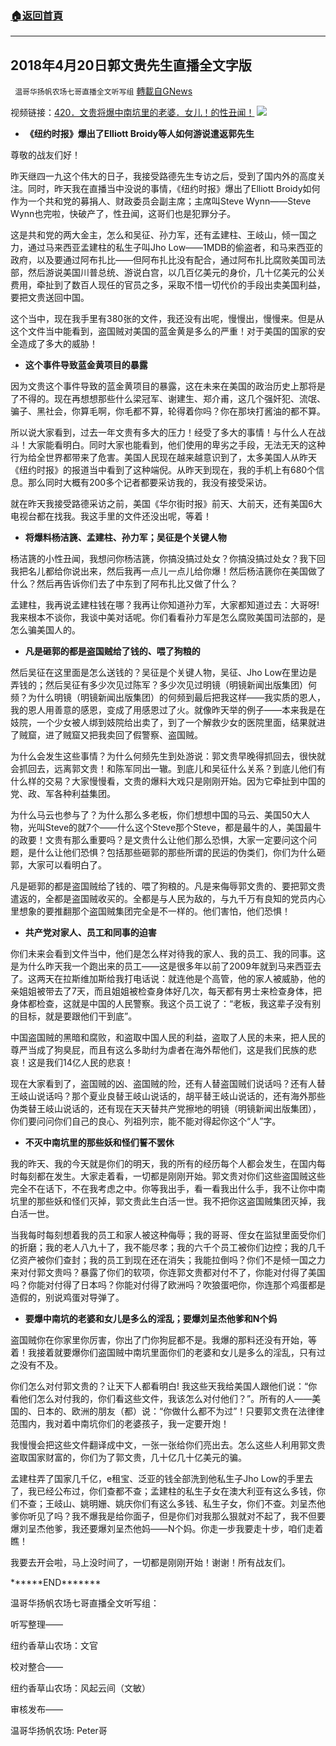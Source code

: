 ###  [:house:返回首頁](https://github.com/ourhimalayas/txt)
---


## 2018年4月20日郭文贵先生直播全文字版
` 温哥华扬帆农场七哥直播全文听写组` [轉載自GNews](https://gnews.org/zh-hans/1548598/)

视频链接：[420．文贵将爆中南坑里的老婆．女儿！的性丑闻！](https://www.youtube.com/watch?v=KPgnK3BdUGI&amp;t=17s)
![](https://assets.gnews.org/wp-content/uploads/2021/09/Screen-Shot-2021-09-22-at-1.58.51-PM.png)
- **《纽约时报》爆出了Elliott Broidy等人如何游说遣返郭先生**


尊敬的战友们好！

昨天继四一九这个伟大的日子，我接受路德先生专访之后，受到了国内外的高度关注。同时，昨天我在直播当中没说的事情，《纽约时报》爆出了Elliott Broidy如何作为一个共和党的募捐人、财政委员会副主席；主席叫Steve Wynn——Steve Wynn也完啦，快破产了，性丑闻，这哥们也是犯罪分子。

这是共和党的两大金主，怎么和吴征、孙力军，还有孟建柱、王岐山，倾一国之力，通过马来西亚孟建柱的私生子叫Jho Low——1MDB的偷盗者，和马来西亚的政府，以及要通过阿布扎比——但阿布扎比没有配合，通过阿布扎比腐败美国司法部，然后游说美国川普总统、游说白宫，以几百亿美元的身价，几十亿美元的公关费用，牵扯到了数百人现任的官员之多，采取不惜一切代价的手段出卖美国利益，要把文贵送回中国。

这个当中，现在我手里有380张的文件，我还没有出呢，慢慢出，慢慢来。但是从这个文件当中能看到，盗国贼对美国的蓝金黄是多么的严重！对于美国的国家的安全造成了多大的威胁！

- **这个事件导致蓝金黄项目的暴露**


因为文贵这个事件导致的蓝金黄项目的暴露，这在未来在美国的政治历史上那将是了不得的。现在再想想那些什么梁冠军、谢建生、郑介甫，这几个强奸犯、流氓、骗子、黑社会，你算毛啊，你毛都不算，轮得着你吗？你在那块打酱油的都不算。

所以说大家看到，过去一年文贵有多大的压力！经受了多大的事情！与什么人在战斗！大家能看明白。同时大家也能看到，他们使用的卑劣之手段，无法无天的这种行为给全世界都带来了危害。美国人民现在越来越意识到了，太多美国人从昨天《纽约时报》的报道当中看到了这种端倪。从昨天到现在，我的手机上有680个信息。那么同时大概有200多个记者都要采访我的，我没有接受采访。

就在昨天我接受路德采访之前，美国《华尔街时报》前天、大前天，还有美国6大电视台都在找我。我这手里的文件还没出呢，等着！

- **将爆料杨洁篪、孟建柱、孙力军；吴征是个关键人物**


杨洁篪的小性丑闻，我想问你杨洁篪，你搞没搞过处女？你搞没搞过处女？我下回我把名儿都给你说出来，然后我再一点儿一点儿给你爆！然后杨洁篪你在美国做了什么？然后再告诉你们去了中东到了阿布扎比又做了什么？

孟建柱，我再说孟建柱钱在哪？我再让你知道孙力军，大家都知道过去：大哥呀! 我来根本不谈你，我谈中美对话呢。你们看看孙力军是怎么腐败美国司法部的，是怎么骗美国人的。

- **凡是砸郭的都是盗国贼给了钱的、喂了狗粮的**


然后吴征在这里面是怎么送钱的？吴征是个关键人物，吴征、Jho Low在里边是弄钱的；然后吴征有多少次见过陈军？多少次见过明镜（明镜新闻出版集团）何频？为什么明镜（明镜新闻出版集团）的何频到最后把我这样——我实质的恩人，我的恩人用善意的感恩，变成了用感恩过了火。就像昨天举的例子——本来我是在妓院，一个少女被人绑到妓院给出卖了，到了一个解救少女的医院里面，结果就进了贼窟，进了贼窟又把我卖回了假警察、盗国贼。

为什么会发生这些事情？为什么何频先生到处游说：郭文贵早晚得抓回去，很快就会抓回去，远离郭文贵！和陈军同出一辙。到底儿和吴征什么关系？到底儿他们有什么样的交易？大家慢慢看，文贵的爆料大戏只是刚刚开始。因为它牵扯到中国的党、政、军各种利益集团。

为什么马云也参与了？为什么那么多老板，你们想想中国的马云、美国50大人物，光叫Steve的就7个——什么这个Steve那个Steve，都是最牛的人，美国最牛的政要！文贵有那么重要吗？是文贵什么让他们那么恐惧，大家一定要问这个问题，是什么让他们恐惧？包括那些砸郭的那些所谓的民运的伪类们，你们为什么砸郭，大家可以看明白了。

凡是砸郭的都是盗国贼给了钱的、喂了狗粮的。凡是来侮辱郭文贵的、要把郭文贵遣返的，全都是盗国贼收买的。全都是与人民为敌的，与九千万有良知的党员内心里想象的要推翻那个盗国贼集团完全是不一样的。他们害怕，他们恐惧！

- **共产党对家人、员工和同事的迫害**


你们未来会看到文件当中，他们是怎么样对待我的家人、我的员工、我的同事。这是为什么昨天我一个跑出来的员工——这是很多年以前了2009年就到马来西亚去了。这两天在拉斯维加斯给我打电话说：就连他是个高管，他的家人被威胁，他的亲姐姐被带去了7天，而且姐姐被检查身体好几次，每天都有男士来检查身体，把身体都检查，这就是中国的人民警察。我这个员工说了：“老板，我这辈子没有别的目标，就是要跟他们干到底”。

中国盗国贼的黑暗和腐败，和盗取中国人民的利益，盗取了人民的未来，把人民的尊严当成了狗臭屁，而且有这么多助纣为虐者在海外帮他们，这是我们民族的悲哀！这是我们14亿人民的悲哀！

现在大家看到了，盗国贼的凶、盗国贼的险，还有人替盗国贼们说话吗？还有人替王岐山说话吗？那个夏业良替王岐山说话的，胡平替王岐山说话的，还有海外那些伪类替王岐山说话的，还有现在天天替共产党擦地的明镜（明镜新闻出版集团），你们要问问你们自己的良心、列祖列宗，能不能对得起你这个“人”字。

- **不灭中南坑里的那些妖和怪们誓不罢休**


我的昨天、我的今天就是你们的明天，我的所有的经历每个人都会发生，在国内每时每刻都在发生。大家走着看，一切都是刚刚开始。郭文贵对你们这些盗国贼这些完全不在话下，不在我考虑之中。你等我出手，看一看我出什么手，我不让你中南坑里的那些妖和怪们灭掉，郭文贵此生白活一世。我不把你这盗国贼集团灭掉，我白活一世。

当我每时每刻想着我的员工和家人被这种侮辱；我的哥哥、侄女在监狱里面受你们的折磨；我的老人八九十了，我不能尽孝；我的六千个员工被你们边控；我的几千亿资产被你们查封；我的员工到现在还在消失；我能拉倒吗？你们不是倾一国之力来对付郭文贵吗？暴露了你们的软项，你连郭文贵都对付不了，你能对付得了美国吗？你能对付得了日本吗？你能对付得了欧洲吗？吹狼蛋吧你，你连那个鸡蛋都是造假的，别说鸡蛋对导弹了。

- **要爆中南坑的老婆和女儿是多么的淫乱；要爆刘呈杰他爹和N个妈**


盗国贼你在你家里你厉害，你出了门你狗屁都不是。我爆的那料还没有开始，等着！我接着就要爆你们盗国贼中南坑里面你们的老婆和女儿是多么的淫乱，只有过之没有不及。

你们怎么对付郭文贵的？让天下人都看明白! 我这些天我给美国人跟他们说：“你看他们怎么对付我的，你们看这些文件，我该怎么对付他们？”。所有的人——美国的、日本的、欧洲的朋友（都）说：“你做什么都不为过”！只要郭文贵在法律律范围内，我对着中南坑你们的老婆孩子，我一定要开炮！

我慢慢会把这些文件翻译成中文，一张一张给你们亮出去。怎么这些人利用郭文贵盗取国家财富的，你们为了郭文贵，几十亿几十亿美元的骗。

孟建柱弄了国家几千亿，e租宝、泛亚的钱全部洗到他私生子Jho Low的手里去了，我已经公布过，你们查都不查；孟建柱的私生子女在澳大利亚有这么多钱，你们不查；王岐山、姚明姗、姚庆你们有这么多钱、私生子女，你们不查。刘呈杰他爹你听见了吗？我不爆我是给你面子，但是你们对我那么狠就对不起了，我不但要爆刘呈杰他爹，我还要爆刘呈杰他妈——N个妈。你走一步我要走十步，咱们走着瞧！

我要去开会啦，马上没时间了，一切都是刚刚开始！谢谢！所有战友们。

\*\*\*\*\*\*END\*\*\*\*\*\*\*

温哥华扬帆农场七哥直播全文听写组：

听写整理——

纽约香草山农场：文官

校对整合——

纽约香草山农场：风起云间（文敏）

审核发布——

温哥华扬帆农场: Peter哥
